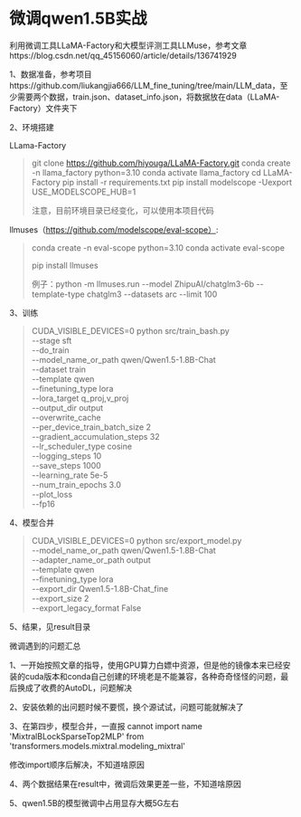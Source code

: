 # 微调qwen1.5B实战

利用微调工具LLaMA-Factory和大模型评测工具LLMuse，参考文章https://blog.csdn.net/qq_45156060/article/details/136741929

1、数据准备，参考项目https://github.com/liukangjia666/LLM_fine_tuning/tree/main/LLM_data，至少需要两个数据，train.json、dataset_info.json，将数据放在data（LLaMA-Factory）文件夹下

2、环境搭建

LLama-Factory

>git clone https://github.com/hiyouga/LLaMA-Factory.git
>conda create -n llama_factory python=3.10
>conda activate llama_factory
>cd LLaMA-Factory
>pip install -r requirements.txt
>pip install modelscope -Uexport USE_MODELSCOPE_HUB=1
>
>注意，目前环境目录已经变化，可以使用本项目代码

llmuses（https://github.com/modelscope/eval-scope）:

>conda create -n eval-scope python=3.10
>conda activate eval-scope
>
>pip install llmuses
>
>例子：python -m llmuses.run --model ZhipuAI/chatglm3-6b --template-type chatglm3 --datasets arc --limit 100

3、训练

>CUDA_VISIBLE_DEVICES=0 python src/train_bash.py \
>    --stage sft \
>    --do_train \
>    --model_name_or_path qwen/Qwen1.5-1.8B-Chat \
>    --dataset train \
>    --template qwen \
>    --finetuning_type lora \
>    --lora_target q_proj,v_proj \
>    --output_dir output\
>    --overwrite_cache \
>    --per_device_train_batch_size 2 \
>    --gradient_accumulation_steps 32 \
>    --lr_scheduler_type cosine \
>    --logging_steps 10 \
>    --save_steps 1000 \
>    --learning_rate 5e-5 \
>    --num_train_epochs 3.0 \
>    --plot_loss \
>    --fp16
>
>

4、模型合并

>CUDA_VISIBLE_DEVICES=0 python src/export_model.py \
>    --model_name_or_path qwen/Qwen1.5-1.8B-Chat\
>    --adapter_name_or_path output \
>    --template qwen \
>    --finetuning_type lora \
>    --export_dir Qwen1.5-1.8B-Chat_fine \
>    --export_size 2 \
>    --export_legacy_format False

5、结果，见result目录

微调遇到的问题汇总

1、一开始按照文章的指导，使用GPU算力白嫖中资源，但是他的镜像本来已经安装的cuda版本和conda自己创建的环境老是不能兼容，各种奇奇怪怪的问题，最后换成了收费的AutoDL，问题解决

2、安装依赖的出问题时候不要慌，换个源试试，问题可能就解决了

3、在第四步，模型合并，一直报 cannot import name 'MixtralBLockSparseTop2MLP' from 'transformers.models.mixtral.modeling_mixtral'

修改import顺序后解决，不知道啥原因

4、两个数据结果在result中，微调后效果更差一些，不知道啥原因

5、qwen1.5B的模型微调中占用显存大概5G左右

